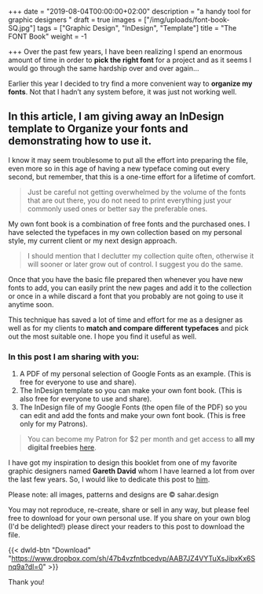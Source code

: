 +++
date = "2019-08-04T00:00:00+02:00"
description = "a handy tool for graphic designers  "
draft = true
images = ["/img/uploads/font-book-SQ.jpg"]
tags = ["Graphic Design", "InDesign", "Template"]
title = "The FONT Book"
weight = -1

+++
Over the past few years, I have been realizing I spend an enormous amount of time in order to **pick the right font** for a project and as it seems I would go through the same hardship over and over again…

Earlier this year I decided to try find a more convenient way to **organize my fonts**. Not that I hadn’t any system before, it was just not working well.

## In this article, I am giving away an InDesign template to Organize your fonts and demonstrating how to use it.

I know it may seem troublesome to put all the effort into preparing the file, even more so in this age of having a new typeface coming out every second, but remember, that this is a one-time effort for a lifetime of comfort.

> Just be careful not getting overwhelmed by the volume of the fonts that are out there, you do not need to print everything just your commonly used ones or better say the preferable ones.

My own font book is a combination of free fonts and the purchased ones. I have selected the typefaces in my own collection based on my personal style, my current client or my next design approach.

> I should mention that I declutter my collection quite often, otherwise it will sooner or later grow out of control. I suggest you do the same.

Once that you have the basic file prepared then whenever you have new fonts to add, you can easily print the new pages and add it to the collection or once in a while discard a font that you probably are not going to use it anytime soon.

This technique has saved a lot of time and effort for me as a designer as well as for my clients to **match and compare different typefaces** and pick out the most suitable one. I hope you find it useful as well.

### In this post I am sharing with you:

1. A PDF of my personal selection of Google Fonts as an example. (This is free for everyone to use and share).
2. The InDesign template so you can make your own font book. (This is also free for everyone to use and share).
3. The InDesign file of my Google Fonts (the open file of the PDF) so you can edit and add the fonts and make your own font book. (This is free only for my Patrons).

> You can become my Patron for $2 per month and get access to **all my digital freebies** [here](https://www.patreon.com/SaharHeumesser "Patreon").

I have got my inspiration to design this booklet from one of my favorite graphic designers named **Gareth David** whom I have learned a lot from over the last few years. So, I would like to dedicate this post to [him](https://garethdavidstudio.com/ "Gareth David").

Please note: all images, patterns and designs are © sahar.design

You may not reproduce, re-create, share or sell in any way, but please feel free to download for your own personal use. If you share on your own blog (I'd be delighted!) please direct your readers to this post to download the file.

{{< dwld-btn "Download" "https://www.dropbox.com/sh/47b4vzfntbcedvp/AAB7JZ4VYTuXsJibxKx6Snq9a?dl=0" >}}

Thank you!